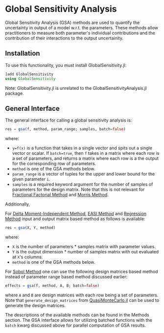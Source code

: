 # Global Sensitivity Analysis

Global Sensitivity Analysis (GSA) methods are used to quantify the uncertainty in
output of a model w.r.t. the parameters. These methods allow practitioners to
measure both parameter's individual contributions and the contribution of their interactions
to the output uncertainity.

## Installation

To use this functionality, you must install GlobalSensitivity.jl:

```julia
]add GlobalSensitivity
using GlobalSensitivity
```

Note: GlobalSensitivity.jl is unrelated to the GlobalSensitivityAnalysis.jl package.

## General Interface

The general interface for calling a global sensitivity analysis is:

```julia
res = gsa(f, method, param_range; samples, batch=false)
```

where:

- `y=f(x)` is a function that takes in a single vector and spits out a single vector or scalar.
  If `batch=true`, then `f` takes in a matrix where each row is a set of parameters,
  and returns a matrix where each row is a the output for the corresponding row of parameters.
- `method` is one of the GSA methods below.
- `param_range` is a vector of tuples for the upper and lower bound for the given parameter `i`.
- `samples` is a required keyword argument for the number of samples of parameters for the design matrix. Note that this is not relevant for [Fractional Factorial Method](@ref) and [Morris Method](@ref).

Additionally,

For [Delta Moment-Independent Method](@ref), [EASI Method](@ref) and [Regression Method](@ref) input and output matrix based method as follows is available:

```julia
res = gsa(X, Y, method)
```

where:

- `X` is the number of parameters * samples matrix with parameter values.
- `Y` is the output dimension * number of samples matrix with out evaluated at `X`'s columns.
- `method` is one of the GSA methods below.

For [Sobol Method](@ref) one can use the following design matrices based method instead of parameter range based method discussed earlier:

```julia
effects = gsa(f, method, A, B; batch=false)
```

where `A` and `B` are design matrices with each row being a set of parameters. Note that `generate_design_matrices`
from [QuasiMonteCarlo.jl](https://github.com/JuliaDiffEq/QuasiMonteCarlo.jl) can be used to generate the design
matrices.

The descriptions of the available methods can be found in the Methods section.
The GSA interface allows for utilizing batched functions with the `batch` kwarg discussed above for parallel
computation of GSA results.
